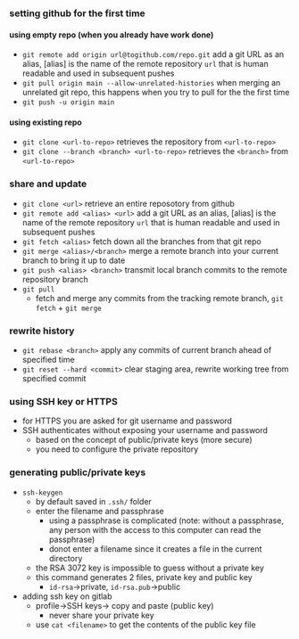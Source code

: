 ### setting github for the first time
#### using empty repo (when you already have work done)
- `git remote add origin url@togithub.com/repo.git` add a git URL as an alias, [alias] is the name of the remote repository `url` that is human readable and used in subsequent pushes
- `git pull origin main --allow-unrelated-histories` when merging an unrelated git repo, this happens when you try to pull for the the first time
- `git push -u origin main`

#### using existing repo
- `git clone <url-to-repo>`  retrieves the repository from `<url-to-repo>`
- `git clone --branch <branch> <url-to-repo>` retrieves the `<branch>` from `<url-to-repo>` 
### share and update
- `git clone <url>` retrieve an entire reposotory from github
- `git remote add <alias> <url>` add a git URL as an alias, [alias] is the name of the remote repository `url` that is human readable and used in subsequent pushes
- `git fetch <alias>` fetch down all the branches from that git repo
- `git merge <alias>/<branch>` merge a remote branch into your current branch to bring it up to date
- `git push <alias> <branch>` transmit local branch commits to the remote repository branch
- `git pull` 
    - fetch and merge any commits from the tracking remote branch, `git fetch` + `git merge`

### rewrite history
- `git rebase <branch>` apply any commits of current branch ahead of specified time
- `git reset --hard <commit>` clear staging area, rewrite working tree from specified commit


### using SSH key or HTTPS
- for HTTPS you are asked for git username and password
- SSH authenticates without exposing your username and password
    - based on the concept of public/private keys (more secure)
    - you need to configure the private repository

### generating public/private keys
- `ssh-keygen`
    - by default saved in `.ssh/` folder
    - enter the filename and passphrase 
        - using a passphrase is complicated (note: without a passphrase, any person with the access to this computer can read the passphrase)
        - donot enter a filename since it creates a file in the current directory
    - the RSA 3072 key is impossible to guess without a private key
    - this command generates 2 files, private key and public key
        - `id-rsa`->private, `id-rsa.pub`->public
- adding ssh key on gitlab
    - profile->SSH keys-> copy and paste (public key)
        - never share your private key
    - use `cat <filename>` to get the contents of the public key file



    




